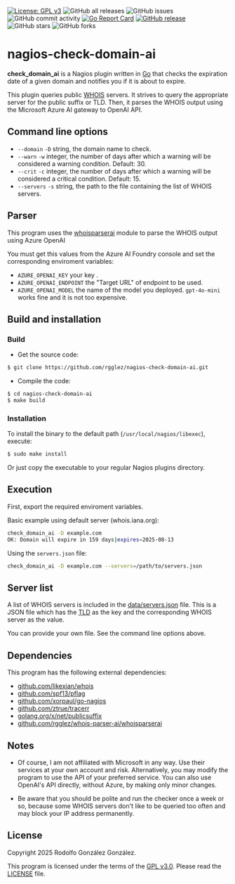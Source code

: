 [![License: GPL v3](https://img.shields.io/badge/License-GPLv3-blue.svg)](https://www.gnu.org/licenses/gpl-3.0)
![GitHub all releases](https://img.shields.io/github/downloads/rgglez/nagios-check-domain-ai/total)
![GitHub issues](https://img.shields.io/github/issues/rgglez/nagios-check-domain-ai)
![GitHub commit activity](https://img.shields.io/github/commit-activity/y/rgglez/nagios-check-domain-ai)
[![Go Report Card](https://goreportcard.com/badge/github.com/rgglez/nagios-check-domain-ai)](https://goreportcard.com/report/github.com/rgglez/nagios-check-domain-ai)
[![GitHub release](https://img.shields.io/github/release/rgglez/nagios-check-domain-ai.svg)](https://github.com/rgglez/nagios-check-domain-ai/releases/)
![GitHub stars](https://img.shields.io/github/stars/rgglez/nagios-check-domain-ai?style=social)
![GitHub forks](https://img.shields.io/github/forks/rgglez/nagios-check-domain-ai?style=social)

# nagios-check-domain-ai

**check_domain_ai** is a Nagios plugin written in [Go](https://go.dev/) that checks the expiration date of a given domain and notifies you if it is about to expire.

This plugin queries public [WHOIS](https://www.rfc-editor.org/rfc/rfc3912.txt) servers. It strives to query the appropriate server for the public suffix or TLD. Then, it parses the WHOIS output using the Microsoft Azure AI gateway to OpenAI API.

## Command line options

* `--domain` `-D` string, the domain name to check.
* `--warn` `-w` integer, the number of days after which a warning will be considered a warning condition. Default: 30.
* `--crit` `-c` integer, the number of days after which a warning will be considered a critical condition. Default: 15.
* `--servers` `-s` string, the path to the file containing the list of WHOIS servers.

## Parser

This program uses the [whoisparserai](https://www.github.com/rgglez/whois-parser-ai) module to parse the WHOIS output using Azure OpenAI

You must get this values from the Azure AI Foundry console and set the corresponding enviroment variables:

* `AZURE_OPENAI_KEY` your key .
* `AZURE_OPENAI_ENDPOINT` the "Target URL" of endpoint to be used.
* `AZURE_OPENAI_MODEL` the name of the model you deployed. `gpt-4o-mini` works fine and it is not too expensive.

## Build and installation

### Build

* Get the source code:

```bash
$ git clone https://github.com/rgglez/nagios-check-domain-ai.git
```

* Compile the code:

```bash
$ cd nagios-check-domain-ai
$ make build
```

### Installation

To install the binary to the default path (```/usr/local/nagios/libexec```), execute:

```bash
$ sudo make install
```

Or just copy the executable to your regular Nagios plugins directory.

## Execution

First, export the required enviroment variables.

Basic example using default server (whois.iana.org):

```bash
check_domain_ai -D example.com
OK: Domain will expire in 159 days|expires=2025-08-13
```

Using the `servers.json` file:

```bash
check_domain_ai -D example.com --servers=/path/to/servers.json
```

## Server list

A list of WHOIS servers is included in the [data/servers.json](data/servers.json) file.
This is a JSON file which has the [TLD](https://en.wikipedia.org/wiki/Top-level_domain)
as the key and the corresponding WHOIS server as the value.

You can provide your own file. See the command line options above.

## Dependencies

This program has the following external dependencies:

* [github.com/likexian/whois](https://github.com/likexian/whois)
* [github.com/spf13/pflag](https://github.com/spf13/pflag)
* [github.com/xorpaul/go-nagios](https://github.com/xorpaul/go-nagios)
* [github.com/ztrue/tracerr](https://github.com/ztrue/tracerr)
* [golang.org/x/net/publicsuffix](golang.org/x/net/publicsuffix)
* [github.com/rgglez/whois-parser-ai/whoisparserai](github.com/rgglez/whois-parser-ai/whoisparserai)

## Notes

- Of course, I am not affiliated with Microsoft in any way. Use their services at your own account and risk. Alternatively, you may modify the program to use the API of your preferred service. You can also use OpenAI's API directly, without Azure, by making only minor changes.

- Be aware that you should be polite and run the checker once a week or so, because some WHOIS servers don't like to be queried too often and may block your IP address permanently.

## License

Copyright 2025 Rodolfo González González.

This program is licensed under the terms of the [GPL v3.0](https://www.gnu.org/licenses/gpl-3.0.en.html). Please read the [LICENSE](LICENSE.md) file.
